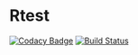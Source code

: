 # Rtest

[![Codacy Badge](https://api.codacy.com/project/badge/Grade/f558adebecc84bd497f33d883bd13691)](https://app.codacy.com/gh/team-rtest/rtest?utm_source=github.com&utm_medium=referral&utm_content=team-rtest/rtest&utm_campaign=Badge_Grade_Dashboard)
[![Build Status](https://travis-ci.com/team-rtest/rtest.svg?branch=master)](https://travis-ci.com/team-rtest/rtest)
